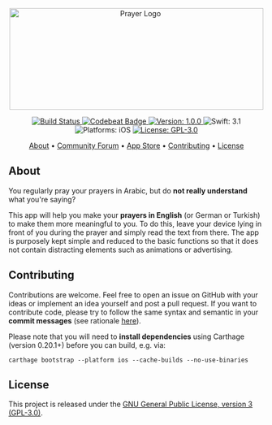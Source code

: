 <p align="center">
  <img src="https://raw.githubusercontent.com/Flinesoft/Prayer/stable/Logo.png"
      width=500 height=200 alt="Prayer Logo">
</p>

<p align="center">
    <a href="https://www.bitrise.io/app/bfed282364a7c368">
        <img src="https://www.bitrise.io/app/bfed282364a7c368.svg?token=NixfnURP7c0U1i_wrjwdjg&branch=stable"
             alt="Build Status">
    </a>
    <a href="https://codebeat.co/projects/github-com-flinesoft-prayer-stable">
        <img src="https://codebeat.co/badges/8c24c2d9-f0c7-4f16-8ab9-ec537fb6af45"
             alt="Codebeat Badge">
    </a>
    <a href="https://github.com/Flinesoft/Prayer/releases">
        <img src="https://img.shields.io/badge/Version-1.0.0-blue.svg"
             alt="Version: 1.0.0">
    </a>
    <img src="https://img.shields.io/badge/Swift-3.1-FFAC45.svg"
         alt="Swift: 3.1">
    <img src="https://img.shields.io/badge/Platforms-iOS-FF69B4.svg"
        alt="Platforms: iOS">
    <a href="https://github.com/Flinesoft/Prayer/blob/stable/LICENSE.md">
        <img src="https://img.shields.io/badge/License-GPL--3.0-lightgrey.svg"
             alt="License: GPL-3.0">
    </a>
</p>

<p align="center">
    <a href="#about">About</a>
  • <a href="https://community.flinesoft.com/c/prayer-app">Community Forum</a>
  • <a href="https://itunes.apple.com/us/app/prayer-in-english/id1217136884">App Store</a>
  • <a href="#contributing">Contributing</a>
  • <a href="#license">License</a>
</p>


## About

You regularly pray your prayers in Arabic, but do **not really understand** what you're saying?

This app will help you make your **prayers in English** (or German or Turkish) to make them more meaningful to you. To do this, leave your device lying in front of you during the prayer and simply read the text from there. The app is purposely kept simple and reduced to the basic functions so that it does not contain distracting elements such as animations or advertising.

## Contributing

Contributions are welcome. Feel free to open an issue on GitHub with your ideas or implement an idea yourself and post a pull request. If you want to contribute code, please try to follow the same syntax and semantic in your **commit messages** (see rationale [here](http://chris.beams.io/posts/git-commit/)).

Please note that you will need to **install dependencies** using Carthage (version 0.20.1+) before you can build, e.g. via:
``` shell
carthage bootstrap --platform ios --cache-builds --no-use-binaries
```

## License
This project is released under the [GNU General Public License, version 3 (GPL-3.0)](http://opensource.org/licenses/GPL-3.0).
